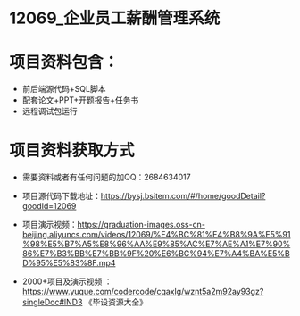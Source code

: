 
 # 12069_企业员工薪酬管理系统
 
 # 项目资料包含：
 * 前后端源代码+SQL脚本
 * 配套论文+PPT+开题报告+任务书
 * 远程调试包运行

 # 项目资料获取方式
 * 需要资料或者有任何问题的加QQ：2684634017

 * 项目源代码下载地址：https://bysj.bsitem.com/#/home/goodDetail?goodId=12069
   
 *  项目演示视频：https://graduation-images.oss-cn-beijing.aliyuncs.com/videos/12069/%E4%BC%81%E4%B8%9A%E5%91%98%E5%B7%A5%E8%96%AA%E9%85%AC%E7%AE%A1%E7%90%86%E7%B3%BB%E7%BB%9F%20%E6%BC%94%E7%A4%BA%E5%BD%95%E5%83%8F.mp4
          
 * 2000+项目及演示视频 ：https://www.yuque.com/codercode/cqaxlg/wznt5a2m92ay93gz?singleDoc#lND3 《毕设资源大全》
   
